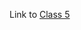 Link to [Class 5](https://docs.google.com/presentation/d/1-gO8bJRzv7-swdPszc2rYHTpA16_LnI5yCeiLcaWlzM/edit#slide=id.g2f43661fbf3_2_39)
